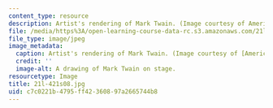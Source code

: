 ```yaml
---
content_type: resource
description: Artist's rendering of Mark Twain. (Image courtesy of America's Library.)
file: /media/https%3A/open-learning-course-data-rc.s3.amazonaws.com/21l-421-comedy-spring-2008/c7c0221b4795ff42360897a2665744b8_21l-421s08.jpg
file_type: image/jpeg
image_metadata:
  caption: Artist's rendering of Mark Twain. (Image courtesy of [America's Library](http://www.americaslibrary.gov/).)
  credit: ''
  image-alt: A drawing of Mark Twain on stage.
resourcetype: Image
title: 21l-421s08.jpg
uid: c7c0221b-4795-ff42-3608-97a2665744b8
---
```

